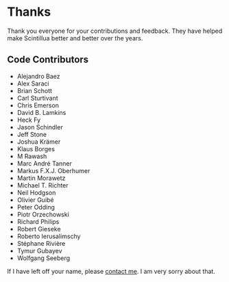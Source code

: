 # Thanks

Thank you everyone for your contributions and feedback. They have helped make
Scintillua better and better over the years.

## Code Contributors

* Alejandro Baez
* Alex Saraci
* Brian Schott
* Carl Sturtivant
* Chris Emerson
* David B. Lamkins
* Heck Fy
* Jason Schindler
* Jeff Stone
* Joshua Krämer
* Klaus Borges
* M Rawash
* Marc André Tanner
* Markus F.X.J. Oberhumer
* Martin Morawetz
* Michael T. Richter
* Neil Hodgson
* Olivier Guibé
* Peter Odding
* Piotr Orzechowski
* Richard Philips
* Robert Gieseke
* Roberto Ierusalimschy
* Stéphane Rivière
* Tymur Gubayev
* Wolfgang Seeberg

If I have left off your name, please [contact me][]. I am very sorry about that.

[contact me]: README.html#Contact
